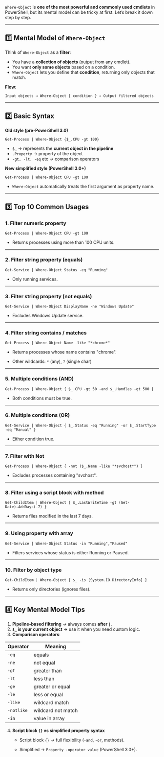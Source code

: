 `Where-Object` is **one of the most powerful and commonly used cmdlets** in PowerShell, but its mental model can be tricky at first. Let’s break it down step by step.

---

## **1️⃣ Mental Model of `Where-Object`**

Think of `Where-Object` as a **filter**:

- You have a **collection of objects** (output from any cmdlet).
- You want **only some objects** based on a condition.
- `Where-Object` lets you define that **condition**, returning only objects that match.
    

**Flow:**

`Input objects → Where-Object { condition } → Output filtered objects`

---

## **2️⃣ Basic Syntax**

**Old style (pre-PowerShell 3.0)**

`Get-Process | Where-Object {$_.CPU -gt 100}`

- `$_` → represents the **current object in the pipeline**
- `.Property` → property of the object
- `-gt, -lt, -eq` etc → comparison operators
    

**New simplified style (PowerShell 3.0+)**

`Get-Process | Where-Object CPU -gt 100`

- `Where-Object` automatically treats the first argument as property name.
    

---

## **3️⃣ Top 10 Common Usages**

### 1. Filter numeric property

`Get-Process | Where-Object CPU -gt 100`

- Returns processes using more than 100 CPU units.
    

---

### 2. Filter string property (equals)

`Get-Service | Where-Object Status -eq "Running"`

- Only running services.
    

---

### 3. Filter string property (not equals)

`Get-Service | Where-Object DisplayName -ne "Windows Update"`

- Excludes Windows Update service.
    

---

### 4. Filter string contains / matches

`Get-Process | Where-Object Name -like "*chrome*"`

- Returns processes whose name contains "chrome".
    
- Other wildcards: `*` (any), `?` (single char)
    

---

### 5. Multiple conditions (AND)

`Get-Process | Where-Object { $_.CPU -gt 50 -and $_.Handles -gt 500 }`

- Both conditions must be true.
    

---

### 6. Multiple conditions (OR)

`Get-Service | Where-Object { $_.Status -eq "Running" -or $_.StartType -eq "Manual" }`

- Either condition true.
    

---

### 7. Filter with Not

`Get-Process | Where-Object { -not ($_.Name -like "*svchost*") }`

- Excludes processes containing "svchost".
    

---

### 8. Filter using a script block with method

`Get-ChildItem | Where-Object { $_.LastWriteTime -gt (Get-Date).AddDays(-7) }`

- Returns files modified in the last 7 days.
    

---

### 9. Using property with array

`Get-Service | Where-Object Status -in "Running","Paused"`

- Filters services whose status is either Running or Paused.
    

---

### 10. Filter by object type

`Get-ChildItem | Where-Object { $_ -is [System.IO.DirectoryInfo] }`

- Returns only directories (ignores files).
    

---

## **4️⃣ Key Mental Model Tips**

1. **Pipeline-based filtering** → always comes **after `|`**.
2. **`$_` is your current object** → use it when you need custom logic.
3. **Comparison operators**:
    

|Operator|Meaning|
|---|---|
|`-eq`|equals|
|`-ne`|not equal|
|`-gt`|greater than|
|`-lt`|less than|
|`-ge`|greater or equal|
|`-le`|less or equal|
|`-like`|wildcard match|
|`-notlike`|wildcard not match|
|`-in`|value in array|

4. **Script block `{}` vs simplified property syntax**
    
    - Script block `{}` → full flexibility (`-and`, `-or`, methods).
        
    - Simplified → `Property -operator value` (PowerShell 3.0+).